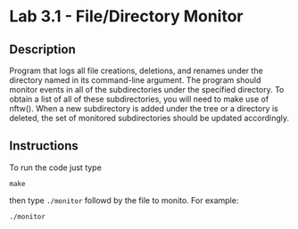 # Lab 3.1 - File/Directory Monitor

## Description
 Program that logs all file creations, deletions, and renames under the directory named in its command-line argument. The program should monitor events in all of the subdirectories under the specified directory. To obtain a list of all of these subdirectories, you will need to make use of nftw(). When a new subdirectory is added under the tree or a directory is deleted, the set of monitored subdirectories should be updated accordingly.

## Instructions
 To run the code just type

 `make`

 then type `./monitor` followd by the file to monito. For example:

 `./monitor`
